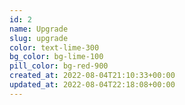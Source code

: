 ```yaml
---
id: 2
name: Upgrade
slug: upgrade
color: text-lime-300
bg_color: bg-lime-100
pill_color: bg-red-900
created_at: 2022-08-04T21:10:33+00:00
updated_at: 2022-08-04T22:18:08+00:00
---
```


